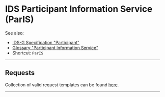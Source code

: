 # IDS Participant Information Service (ParIS)

See also:
- [IDS-G Specification "Participant"](../Participant/README.md)
- [Glossary "Participant Information Service"](../../glossary/README.md#participant-information-service)
- Shortcut: `ParIS`

---


## Requests

Collection of valid request templates can be found [here](./requests/README.md).


---
